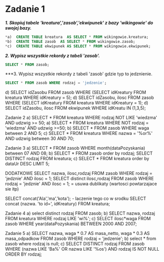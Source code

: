 # Zadanie 1

***1. Skopiuj tabele 'kreatura','zasob','ekwipunek' z bazy 'wikingowie' do swojej bazy.***

```sql
*a)  CREATE TABLE kreatura  AS SELECT * FROM wikingowie.kreatura;
*b)  CREATE TABLE zasob  AS SELECT * FROM wikingowie.zasob;
*c)  CREATE TABLE ekwipunek AS SELECT * FROM wikingowie.ekwipunek;
```

***2. Wypisz wszystkie rekordy z tabeli 'zasob'.***

```sql
SELECT * FROM zasob;
```

***3. Wypisz wszystkie rekordy z tabeli 'zasob' gdzie typ to jedznienie.

```sql
SELECT * FROM zasob WHERE rodzaj = 'jedzenie';
```

d)  SELECT idZasobu  FROM zasob WHERE (SELECT idKreatury FROM kreatura WHERE idKreatury = 5);
d) SELECT idZasobu, ilosc  FROM zasob WHERE (SELECT idKreatury FROM kreatura WHERE idKreatury = 1); 
d) SELECT idZasobu, ilosc  FROM ekwipunek WHERE idKreatu IN (1,3,5);

Zadanie 2 
a) SELECT * FROM kreatura WHERE rodzaj NOT LIKE 'wiedzma' AND udzwig >= 50;
a) SELECT * FROM kreatura WHERE NOT rodzaj = 'wiedzma' AND udzwig >=50;
b) SELECT * FROM zasob WHERE waga between 2 AND 5;
c)  SELECT * FROM kreatura WHERE nazwa = '%or%' AND udzwig between 30 AND 70;

Zadanie 3 
a) SELECT * FROM zasob WHERE month(dataPozyskania) between 07 AND 08;
b) SELECT * FROM zasob order by rodzaj;
SELECT DISTINCT rodzaj FROM kreatura;
c) SELECT * FROM kreatura order by dataUr DESC LIMIT 5;

DODATKOWE
SELECT nazwa, ilosc,rodzaj FROM zasob WHERE rodzaj = 'jedznie' AND ilosc = 1;
SELECT distinct ilosc,rodzaj FROM zasob WHERE rodzaj = 'jedznie' AND ilosc = 1; = usuwa dublikaty (wartosci powtarzajace sie itp)

SELECT concat('Ala','ma','kota'); - laczenie tego co w srodku
SELECT concat (nazwa. 'to id=', idKreatury) FROM kreatura;

Zadanie 4
a) select distinct rodzaj FROM zasob;
b) SELECT nazwa, rodzaj FROM kreatura WHERE rodzaj LIKE 'wi%';
c) SELECT ilosc*waga FROM zasob WHERE year(dataPozyskania) BETWEEN 2000 AND 2007;

Zadanie 5
a) SELECT nazwa, waga * 0.7 AS masa_netto, waga * 0.3 AS masa_odpadkow
FROM zasob
WHERE rodzaj = 'jedzenie';
b) select * from zasob where rodzaj is null;
c) SELECT DISTINCT rodzaj FROM zasob WHERE (nazwa LIKE 'Ba%' OR nazwa LIKE '%os') AND rodzaj IS NOT NULL
ORDER BY rodzaj;
